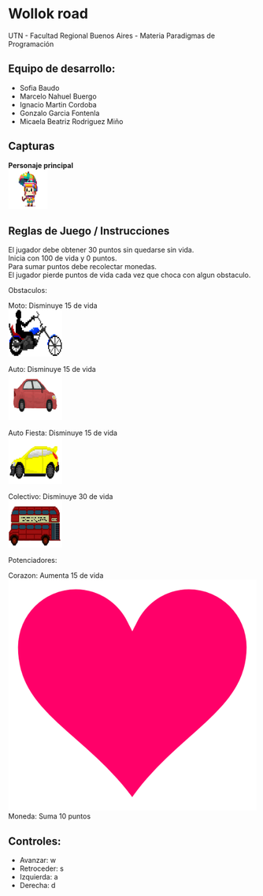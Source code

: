 #  Wollok road

UTN - Facultad Regional Buenos Aires - Materia Paradigmas de Programación

## Equipo de desarrollo: 

- Sofia Baudo
- Marcelo Nahuel Buergo
- Ignacio Martin Cordoba
- Gonzalo Garcia Fontenla
- Micaela Beatriz Rodriguez Miño
 
## Capturas 
**Personaje principal**  
![personajePrincipal](assets/personaje.png)  

## Reglas de Juego / Instrucciones

El jugador debe obtener 30 puntos sin quedarse sin vida.  
Inicia con 100 de vida y 0 puntos.  
Para sumar puntos debe recolectar monedas.  
El jugador pierde puntos de vida cada vez que choca con algun obstaculo.  

Obstaculos:

Moto: Disminuye 15 de vida  
![moto](assets/spr_chopper_2.png)  

Auto: Disminuye 15 de vida  
![auto](assets/PixelCar2.png)

Auto Fiesta: Disminuye 15 de vida  
![fiesta](assets/spr_rally_2.png)  

Colectivo: Disminuye 30 de vida    
![colectivo](assets/double%20decker2.png)

Potenciadores:

Corazon: Aumenta 15 de vida   
![corazon](assets/need-resizing/corazon.png)    
Moneda: Suma 10 puntos  

## Controles:

- Avanzar: w
- Retroceder: s
- Izquierda: a
- Derecha:  d  

